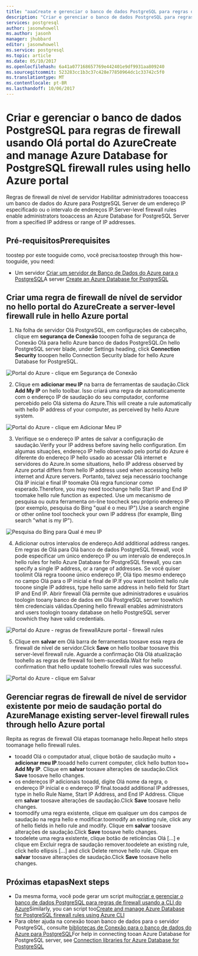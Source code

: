 ```yaml
---
title: "aaaCreate e gerenciar o banco de dados PostgreSQL para regras de firewall usando o portal do Azure de saudação | Microsoft Docs"
description: "Criar e gerenciar o banco de dados PostgreSQL para regras de firewall usando Olá portal do Azure"
services: postgresql
author: jasonwhowell
ms.author: jasonh
manager: jhubbard
editor: jasonwhowell
ms.service: postgresql
ms.topic: article
ms.date: 05/10/2017
ms.openlocfilehash: 6a41a077168657769e442401e9df9931aa809240
ms.sourcegitcommit: 523283cc1b3c37c428e77850964dc1c33742c5f0
ms.translationtype: MT
ms.contentlocale: pt-BR
ms.lasthandoff: 10/06/2017
---
```

# <a name="create-and-manage-azure-database-for-postgresql-firewall-rules-using-hello-azure-portal"></a><span data-ttu-id="98e77-103">Criar e gerenciar o banco de dados PostgreSQL para regras de firewall usando Olá portal do Azure</span><span class="sxs-lookup"><span data-stu-id="98e77-103">Create and manage Azure Database for PostgreSQL firewall rules using hello Azure portal</span></span>
<span data-ttu-id="98e77-104">Regras de firewall de nível de servidor Habilitar administradores tooaccess um banco de dados do Azure para PostgreSQL Server de um endereço IP especificado ou o intervalo de endereços IP.</span><span class="sxs-lookup"><span data-stu-id="98e77-104">Server-level firewall rules enable administrators tooaccess an Azure Database for PostgreSQL Server from a specified IP address or range of IP addresses.</span></span> 

## <a name="prerequisites"></a><span data-ttu-id="98e77-105">Pré-requisitos</span><span class="sxs-lookup"><span data-stu-id="98e77-105">Prerequisites</span></span>
<span data-ttu-id="98e77-106">toostep por este tooguide como, você precisa:</span><span class="sxs-lookup"><span data-stu-id="98e77-106">toostep through this how-tooguide, you need:</span></span>
- <span data-ttu-id="98e77-107">Um servidor [Criar um servidor de Banco de Dados do Azure para o PostgreSQL](quickstart-create-server-database-portal.md)</span><span class="sxs-lookup"><span data-stu-id="98e77-107">A server [Create an Azure Database for PostgreSQL](quickstart-create-server-database-portal.md)</span></span>

## <a name="create-a-server-level-firewall-rule-in-hello-azure-portal"></a><span data-ttu-id="98e77-108">Criar uma regra de firewall de nível de servidor no hello portal do Azure</span><span class="sxs-lookup"><span data-stu-id="98e77-108">Create a server-level firewall rule in hello Azure portal</span></span>
1. <span data-ttu-id="98e77-109">Na folha de servidor Olá PostgreSQL, em configurações de cabeçalho, clique em **segurança de Conexão** tooopen folha de segurança de Conexão Olá para hello Azure banco de dados PostgreSQL.</span><span class="sxs-lookup"><span data-stu-id="98e77-109">On hello PostgreSQL server blade, under Settings heading, click **Connection Security** tooopen hello Connection Security blade for hello Azure Database for PostgreSQL.</span></span>

  ![Portal do Azure - clique em Segurança de Conexão](./media/howto-manage-firewall-using-portal/1-connection-security.png)

2. <span data-ttu-id="98e77-111">Clique em **adicionar meu IP** na barra de ferramentas de saudação.</span><span class="sxs-lookup"><span data-stu-id="98e77-111">Click **Add My IP** on hello toolbar.</span></span> <span data-ttu-id="98e77-112">Isso criará uma regra de automaticamente com o endereço IP de saudação do seu computador, conforme percebido pelo Olá sistema do Azure.</span><span class="sxs-lookup"><span data-stu-id="98e77-112">This will create a rule automatically with hello IP address of your computer, as perceived by hello Azure system.</span></span>

  ![Portal do Azure - clique em Adicionar Meu IP](./media/howto-manage-firewall-using-portal/2-add-my-ip.png)

3. <span data-ttu-id="98e77-114">Verifique se o endereço IP antes de salvar a configuração de saudação.</span><span class="sxs-lookup"><span data-stu-id="98e77-114">Verify your IP address before saving hello configuration.</span></span> <span data-ttu-id="98e77-115">Em algumas situações, endereço IP hello observado pelo portal do Azure é diferente do endereço IP hello usado ao acessar Olá internet e servidores do Azure.</span><span class="sxs-lookup"><span data-stu-id="98e77-115">In some situations, hello IP address observed by Azure portal differs from hello IP address used when accessing hello internet and Azure servers.</span></span> <span data-ttu-id="98e77-116">Portanto, talvez seja necessário toochange Olá IP inicial e final IP toomake Olá regra funcionar como esperado.</span><span class="sxs-lookup"><span data-stu-id="98e77-116">Therefore, you may need toochange hello Start IP and End IP toomake hello rule function as expected.</span></span>
<span data-ttu-id="98e77-117">Use um mecanismo de pesquisa ou outra ferramenta on-line toocheck seu próprio endereço IP (por exemplo, pesquisa do Bing "qual é o meu IP").</span><span class="sxs-lookup"><span data-stu-id="98e77-117">Use a search engine or other online tool toocheck your own IP address (for example, Bing search "what is my IP").</span></span>

  ![Pesquisa do Bing para Qual é meu IP](./media/howto-manage-firewall-using-portal/3-what-is-my-ip.png)

4. <span data-ttu-id="98e77-119">Adicionar outros intervalos de endereço.</span><span class="sxs-lookup"><span data-stu-id="98e77-119">Add additional address ranges.</span></span> <span data-ttu-id="98e77-120">Em regras de Olá para Olá banco de dados PostgreSQL firewall, você pode especificar um único endereço IP ou um intervalo de endereços.</span><span class="sxs-lookup"><span data-stu-id="98e77-120">In hello rules for hello Azure Database for PostgreSQL firewall, you can specify a single IP address, or a range of addresses.</span></span> <span data-ttu-id="98e77-121">Se você quiser toolimit Olá regra tooone único endereço IP, Olá tipo mesmo endereço no campo Olá para o IP inicial e final de IP.</span><span class="sxs-lookup"><span data-stu-id="98e77-121">If you want toolimit hello rule tooone single IP address, type hello same address in hello field for Start IP and End IP.</span></span> <span data-ttu-id="98e77-122">Abrir firewall Olá permite que administradores e usuários toologin tooany banco de dados em Olá PostgreSQL server toowhich têm credenciais válidas.</span><span class="sxs-lookup"><span data-stu-id="98e77-122">Opening hello firewall enables administrators and users toologin tooany database on hello PostgreSQL server toowhich they have valid credentials.</span></span>

  ![<span data-ttu-id="98e77-123">Portal do Azure - regras de firewall</span><span class="sxs-lookup"><span data-stu-id="98e77-123">Azure portal - firewall rules</span></span> ](./media/howto-manage-firewall-using-portal/4-specify-addresses.png)

5. <span data-ttu-id="98e77-124">Clique em **salvar** em Olá barra de ferramentas toosave essa regra de firewall de nível de servidor.</span><span class="sxs-lookup"><span data-stu-id="98e77-124">Click **Save** on hello toolbar toosave this server-level firewall rule.</span></span> <span data-ttu-id="98e77-125">Aguarde a confirmação Olá Olá atualização toohello as regras de firewall foi bem-sucedida.</span><span class="sxs-lookup"><span data-stu-id="98e77-125">Wait for hello confirmation that hello update toohello firewall rules was successful.</span></span>

  ![Portal do Azure - clique em Salvar](./media/howto-manage-firewall-using-portal/5-save-firewall-rule.png)


## <a name="manage-existing-server-level-firewall-rules-through-hello-azure-portal"></a><span data-ttu-id="98e77-127">Gerenciar regras de firewall de nível de servidor existente por meio de saudação portal do Azure</span><span class="sxs-lookup"><span data-stu-id="98e77-127">Manage existing server-level firewall rules through hello Azure portal</span></span>
<span data-ttu-id="98e77-128">Repita as regras de firewall Olá etapas toomanage hello.</span><span class="sxs-lookup"><span data-stu-id="98e77-128">Repeat hello steps toomanage hello firewall rules.</span></span>
* <span data-ttu-id="98e77-129">tooadd Olá o computador atual, clique botão de saudação muito + **adicionar meu IP**.</span><span class="sxs-lookup"><span data-stu-id="98e77-129">tooadd hello current computer, click hello button too+ **Add My IP**.</span></span> <span data-ttu-id="98e77-130">Clique em **salvar** toosave alterações de saudação.</span><span class="sxs-lookup"><span data-stu-id="98e77-130">Click **Save** toosave hello changes.</span></span>
* <span data-ttu-id="98e77-131">os endereços IP adicionais tooadd, digite Olá nome da regra, o endereço IP inicial e o endereço IP final.</span><span class="sxs-lookup"><span data-stu-id="98e77-131">tooadd additional IP addresses, type in hello Rule Name, Start IP Address, and End IP Address.</span></span> <span data-ttu-id="98e77-132">Clique em **salvar** toosave alterações de saudação.</span><span class="sxs-lookup"><span data-stu-id="98e77-132">Click **Save** toosave hello changes.</span></span>
* <span data-ttu-id="98e77-133">toomodify uma regra existente, clique em qualquer um dos campos de saudação na regra hello e modificar.</span><span class="sxs-lookup"><span data-stu-id="98e77-133">toomodify an existing rule, click any of hello fields in hello rule and modify.</span></span> <span data-ttu-id="98e77-134">Clique em **salvar** toosave alterações de saudação.</span><span class="sxs-lookup"><span data-stu-id="98e77-134">Click **Save** toosave hello changes.</span></span>
* <span data-ttu-id="98e77-135">toodelete uma regra existente, clique botão de reticências Olá [...] e clique em Excluir regra de saudação remover.</span><span class="sxs-lookup"><span data-stu-id="98e77-135">toodelete an existing rule, click hello ellipsis […] and click Delete remove hello rule.</span></span> <span data-ttu-id="98e77-136">Clique em **salvar** toosave alterações de saudação.</span><span class="sxs-lookup"><span data-stu-id="98e77-136">Click **Save** toosave hello changes.</span></span>

## <a name="next-steps"></a><span data-ttu-id="98e77-137">Próximas etapas</span><span class="sxs-lookup"><span data-stu-id="98e77-137">Next steps</span></span>
- <span data-ttu-id="98e77-138">Da mesma forma, você pode gerar um script muito[criar e gerenciar o banco de dados PostgreSQL para regras de firewall usando a CLI do Azure](howto-manage-firewall-using-cli.md)</span><span class="sxs-lookup"><span data-stu-id="98e77-138">Similarly, you can script too[Create and manage Azure Database for PostgreSQL firewall rules using Azure CLI](howto-manage-firewall-using-cli.md)</span></span>
- <span data-ttu-id="98e77-139">Para obter ajuda na conexão tooan banco de dados para o servidor PostgreSQL, consulte [bibliotecas de Conexão para o banco de dados do Azure para PostgreSQL](concepts-connection-libraries.md)</span><span class="sxs-lookup"><span data-stu-id="98e77-139">For help in connecting tooan Azure Database for PostgreSQL server, see [Connection libraries for Azure Database for PostgreSQL](concepts-connection-libraries.md)</span></span>
